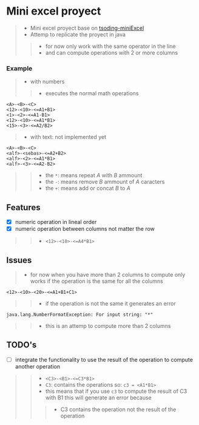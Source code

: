 # Mini excel proyect

>- Mini excel proyect base on [tsoding-miniExcel](https://www.youtube.com/watch?v=HCAgvKQDJng)
>- Attemp to replicate the proyect in java
>>- for now only work with the same operator in the line
>>- and can compute operations with 2 or more columns

### Example
>- with numbers
>>- executes the normal math operations
```console
<A>-<B>-<C>
<12>-<10>-<=A1+B1>
<1>-<2>-<=A1-B1>
<12>-<10>-<=A1*B1>
<15>-<3>-<=A2/B2>
```

>- with text: not implemented yet
```console
<A>-<B>-<C>
<alf>-<sebas>-<=A2+B2>
<alf>-<2>-<=A1*B1>
<alf>-<3>-<=A2-B2>
```
>>- the `*`: means repeat *A* with *B* ammount
>>- the `-`: means remove *B* ammount of *A* caracters
>>- the `+`: means add or concat *B* to *A*

## Features 
- [x] numeric operation in lineal order
- [x] numeric operation between columns not matter the row
>>- `<12>-<10>-<=A4*B1>`

## Issues
>- for now when you have more than 2 columns to compute only works if the operation is the same for all the columns
```console
<12>-<10>-<20>-<=A1+B1+C1>
```
>>- if the operation is not the same it generates an error
```console
java.lang.NumberFormatException: For input string: "*"
```
>>- this is an attemp to compute more than 2 columns


## TODO's
- [ ] integrate the functionality to use the result of the operation to compute another operation
>>- `<C3>-<B1>-<=C3*B1>`
>>- `C3`: contains the operations so: `c3 = <A1*B1>`
>>- this means that if you use `c3` to compute the result of C3 with B1 this will generate an error because
>>>- C3 contains the operation not the result of the operation

